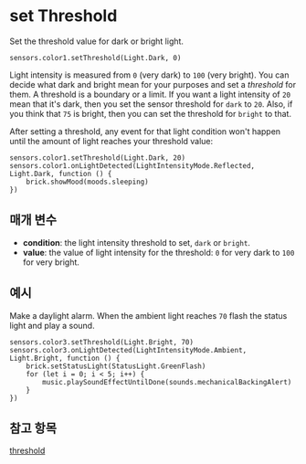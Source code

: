 # set Threshold

Set the threshold value for dark or bright light.

```sig
sensors.color1.setThreshold(Light.Dark, 0)
```

Light intensity is measured from `0` (very dark) to `100` (very bright). You can decide what dark and bright mean for your purposes and set a *threshold* for them. A threshold is a boundary or a limit. If you want a light intensity of `20` mean that it's dark, then you set the sensor threshold for `dark` to `20`. Also, if you think that `75` is bright, then you can set the threshold for `bright` to that.

After setting a threshold, any event for that light condition won't happen until the amount of light reaches your threshold value:

```block
sensors.color1.setThreshold(Light.Dark, 20)
sensors.color1.onLightDetected(LightIntensityMode.Reflected, Light.Dark, function () {
    brick.showMood(moods.sleeping)
})
```

## 매개 변수

* **condition**: the light intensity threshold to set, `dark` or `bright`.
* **value**: the value of light intensity for the threshold: `0` for very dark to `100` for very bright.

## 예시

Make a daylight alarm. When the ambient light reaches `70` flash the status light and play a sound.

```blocks
sensors.color3.setThreshold(Light.Bright, 70)
sensors.color3.onLightDetected(LightIntensityMode.Ambient, Light.Bright, function () {
    brick.setStatusLight(StatusLight.GreenFlash)
    for (let i = 0; i < 5; i++) {
        music.playSoundEffectUntilDone(sounds.mechanicalBackingAlert)
    }
})
```

## 참고 항목

[threshold](/reference/sensors/color-sensor/threshold)